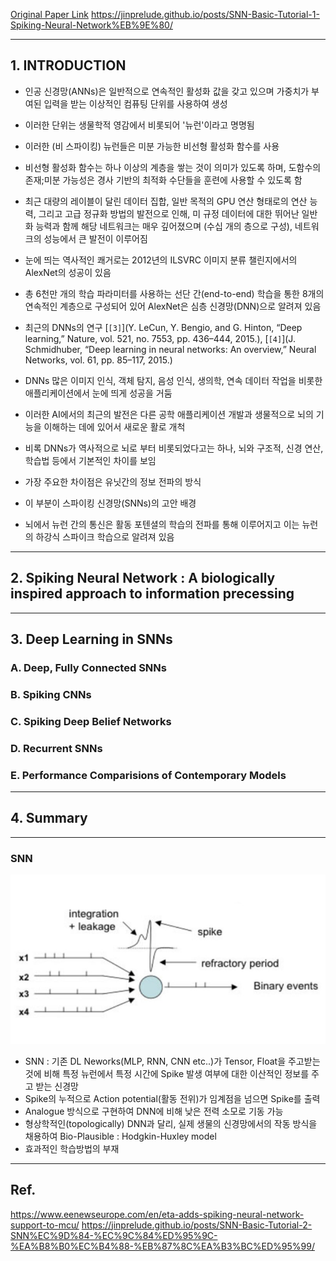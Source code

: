 [Original Paper Link](https://arxiv.org/abs/1804.08150)
https://jinprelude.github.io/posts/SNN-Basic-Tutorial-1-Spiking-Neural-Network%EB%9E%80/

---

## 1. INTRODUCTION

- 인공 신경망(ANNs)은 일반적으로 연속적인 활성화 값을 갖고 있으며 가중치가 부여된 입력을 받는 이상적인 컴퓨팅 단위를 사용하여 생성
- 이러한 단위는 생물학적 영감에서 비롯되어 '뉴런'이라고 명명됨
- 이러한 (비 스파이킹) 뉴런들은 미분 가능한 비선형 활성화 함수를 사용
- 비선형 활성화 함수는 하나 이상의 계층을 쌓는 것이 의미가 있도록 하며, 도함수의 존재;미분 가능성은 경사 기반의 최적화 수단들을 훈련에 사용할 수 있도록 함
- 최근 대량의 레이블이 달린 데이터 집합, 일반 목적의 GPU 연산 형태로의 연산 능력, 그리고 고급 정규화 방법의 발전으로 인해, 미 규정 데이터에 대한 뛰어난 일반화 능력과 함께 해당 네트워크는 매우 깊어졌으며 (수십 개의 층으로 구성), 네트워크의 성능에서 큰 발전이 이루어짐

- 눈에 띄는 역사적인 쾌거로는 2012년의 ILSVRC 이미지 분류 챌린지에서의 AlexNet의 성공이 있음
- 총 6천만 개의 학습 파라미터를 사용하는 선단 간(end-to-end) 학습을 통한 8개의 연속적인 계층으로 구성되어 있어 AlexNet은 심층 신경망(DNN)으로 알려져 있음
- 최근의 DNNs의 연구 [`[3]`](Y. LeCun, Y. Bengio, and G. Hinton, “Deep learning,” Nature, vol. 521, no. 7553, pp. 436–444, 2015.), [`[4]`](J. Schmidhuber, “Deep learning in neural networks: An overview,” Neural Networks, vol. 61, pp. 85–117, 2015.)
- DNNs 많은 이미지 인식, 객체 탐지, 음성 인식, 생의학, 연속 데이터 작업을 비롯한 애플리케이션에서 눈에 띄게 성공을 거둠
- 이러한 AI에서의 최근의 발전은 다른 공학 애플리케이션 개발과 생물적으로 뇌의 기능을 이해하는 데에 있어서 새로운 활로 개척

- 비록 DNNs가 역사적으로 뇌로 부터 비롯되었다고는 하나, 뇌와 구조적, 신경 연산, 학습법 등에서 기본적인 차이를 보임
- 가장 주요한 차이점은 유닛간의 정보 전파의 방식
- 이 부분이 스파이킹 신경망(SNNs)의 고안 배경
- 뇌에서 뉴런 간의 통신은 활동 포텐셜의 학습의 전파를 통해 이루어지고 이는 뉴런의 하강식 스파이크 학습으로 알려져 있음
---

## 2. Spiking Neural Network : A biologically inspired approach to information precessing

---

## 3. Deep Learning in SNNs

### A. Deep, Fully Connected SNNs

### B. Spiking CNNs

### C. Spiking Deep Belief Networks

### D. Recurrent SNNs

### E. Performance Comparisions of Contemporary Models
---

## 4. Summary

---
### SNN
![](../Attatched/Pasted%20image%2020240501173850.png)

- SNN : 기존 DL Neworks(MLP, RNN, CNN etc..)가 Tensor, Float을 주고받는 것에 비해 특정 뉴런에서 특정 시간에 Spike 발생 여부에 대한 이산적인 정보를 주고 받는 신경망
- Spike의 누적으로 Action potential(활동 전위)가 임계점을 넘으면 Spike를 출력
- Analogue 방식으로 구현하여 DNN에 비해 낮은 전력 소모로 기동 가능
- 형상학적인(topologically) DNN과 달리, 실제 생물의 신경망에서의 작동 방식을 채용하여 Bio-Plausible : Hodgkin-Huxley model
- 효과적인 학습방법의 부재
---
## Ref.
https://www.eenewseurope.com/en/eta-adds-spiking-neural-network-support-to-mcu/
https://jinprelude.github.io/posts/SNN-Basic-Tutorial-2-SNN%EC%9D%84-%EC%9C%84%ED%95%9C-%EA%B8%B0%EC%B4%88-%EB%87%8C%EA%B3%BC%ED%95%99/